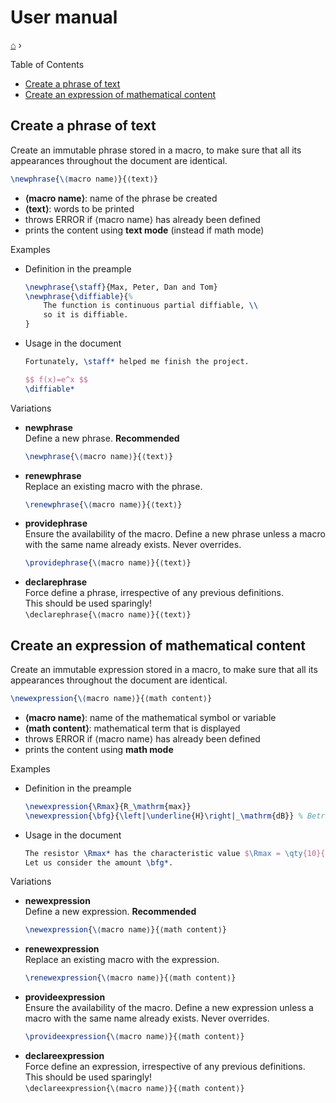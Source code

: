 <h1> User manual </h1>

[⌂](README.md) ›

Table of Contents
- [Create a phrase of text](#create-a-phrase-of-text)
- [Create an expression of mathematical content](#create-an-expression-of-mathematical-content)

## Create a phrase of text
Create an immutable phrase stored in a macro, to make sure that all its appearances throughout the document are identical.
```latex
\newphrase{\⟨macro name⟩}{⟨text⟩}
```
- **⟨macro name⟩**: name of the phrase be created
- **⟨text⟩**: words to be printed
- throws ERROR if ⟨macro name⟩ has already been defined
- prints the content using **text mode** (instead if math mode)

Examples
- Definition in the preample
    ```latex
    \newphrase{\staff}{Max, Peter, Dan and Tom}
    \newphrase{\diffiable}{%
        The function is continuous partial diffiable, \\
        so it is diffiable.
    }
    ```
- Usage in the document
    ```latex
    Fortunately, \staff* helped me finish the project.
    
    $$ f(x)=e^x $$
    \diffiable*
    ```
Variations
- **newphrase**  
    Define a new phrase. **Recommended**
    ```latex
    \newphrase{\⟨macro name⟩}{⟨text⟩}
    ```
- **renewphrase**  
    Replace an existing macro with the phrase.
    ```latex
    \renewphrase{\⟨macro name⟩}{⟨text⟩}
    ```
- **providephrase**  
    Ensure the availability of the macro. Define a new phrase unless a macro with the same name already exists. Never overrides.
    ```latex
    \providephrase{\⟨macro name⟩}{⟨text⟩}
    ```
- **declarephrase**  
    Force define a phrase, irrespective of any previous definitions.  
    This should be used sparingly!  
    `\declarephrase{\⟨macro name⟩}{⟨text⟩}`  


## Create an expression of mathematical content
Create an immutable expression stored in a macro, to make sure that all its appearances throughout the document are identical.

```latex
\newexpression{\⟨macro name⟩}{⟨math content⟩}
```
- **⟨macro name⟩**: name of the mathematical symbol or variable
- **⟨math content⟩**: mathematical term that is displayed
- throws ERROR if ⟨macro name⟩ has already been defined
- prints the content using **math mode**

Examples
- Definition in the preample
    ```latex
    \newexpression{\Rmax}{R_\mathrm{max}}
    \newexpression{\bfg}{\left|\underline{H}\right|_\mathrm{dB}} % Betragsfrequenzgang
    ```
- Usage in the document
    ```latex
    The resistor \Rmax* has the characteristic value $\Rmax = \qty{10}{\kilo\ohm}$.
    Let us consider the amount \bfg*.
    ```

Variations
- **newexpression**  
    Define a new expression. **Recommended**
    ```latex
    \newexpression{\⟨macro name⟩}{⟨math content⟩}
    ```
- **renewexpression**  
    Replace an existing macro with the expression.
    ```latex
    \renewexpression{\⟨macro name⟩}{⟨math content⟩}
    ```
- **provideexpression**  
    Ensure the availability of the macro. Define a new expression unless a macro with the same name already exists. Never overrides.
    ```latex
    \provideexpression{\⟨macro name⟩}{⟨math content⟩}
    ```
- **declareexpression**  
    Force define an expression, irrespective of any previous definitions.  
    This should be used sparingly!  
    `\declareexpression{\⟨macro name⟩}{⟨math content⟩}`  